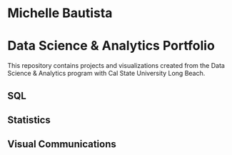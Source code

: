 # Michelle Bautista
# Data Science & Analytics Portfolio
This repository contains projects and visualizations created from the Data Science & Analytics program with Cal State University Long Beach.

## SQL

## Statistics

## Visual Communications
